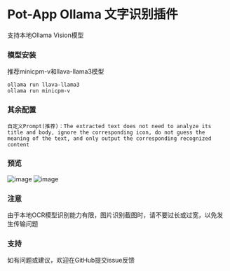 # Pot-App Ollama 文字识别插件

支持本地Ollama Vision模型

### 模型安装
推荐minicpm-v和llava-llama3模型
```
ollama run llava-llama3
ollama run minicpm-v
```

### 其余配置
```
自定义Prompt(推荐)：The extracted text does not need to analyze its title and body, ignore the corresponding icon, do not guess the meaning of the text, and only output the corresponding recognized content
```
### 预览
![image](https://github.com/user-attachments/assets/7ca865ce-5dd4-468e-a527-42c37e5dcb25)
![image](https://github.com/user-attachments/assets/22733699-6523-4394-9ecd-e99f2c1f6991)

### 注意
由于本地OCR模型识别能力有限，图片识别截图时，请不要过长或过宽，以免发生传输问题

### 支持
如有问题或建议，欢迎在GitHub提交issue反馈

